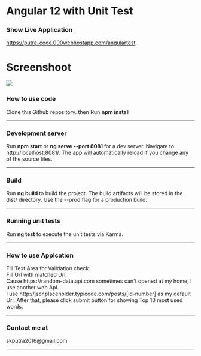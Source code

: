 <H1>Angular 12 with Unit Test</H1>

<H3>Show Live Application</H3>
<a href="https://putra-code.000webhostapp.com/angulartest/">https://putra-code.000webhostapp.com/angulartest</a>

<h1>Screenshoot</h1>
<img src="https://putra-code.000webhostapp.com/angulartest/share/screenshot.png">

<H3>How to use code</H3>
Clone this Github repository.
then Run <b>npm install</b>

<HR/>
<H3>Development server</H3>
Run <b>npm start</b> or <B>ng serve --port 8081 </B> for a dev server. Navigate to http://localhost:8081/. The app will automatically reload if you change any of the source files.
<HR/>

<H3>Build</H3>
Run <B>ng build </B>to build the project. The build artifacts will be stored in the dist/ directory. Use the --prod flag for a production build.
<HR/>

<H3>Running unit tests</H3>
Run <B>ng test</B> to execute the unit tests via Karma.
<HR/>

<H3>How to use Applcation</H3>
Fill Text Area for Validation check.<br/>
Fill Url with matched Url. <br/>
Cause https://random-data.api.com sometimes can't opened at my home, I use another web Api.<br/>
I use http://jsonplaceholder.typicode.com/posts/[id-number] as my default Url.
After that, please click submit button for showing Top 10 most used words.
<HR/>

<H3>Contact me at</H3>
skputra2016@gmail.com
<HR/>
